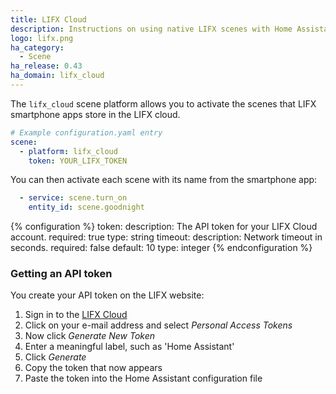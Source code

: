 ```yaml
---
title: LIFX Cloud
description: Instructions on using native LIFX scenes with Home Assistant.
logo: lifx.png
ha_category:
  - Scene
ha_release: 0.43
ha_domain: lifx_cloud
---
```


The `lifx_cloud` scene platform allows you to activate the scenes that LIFX smartphone apps store in the LIFX cloud.

```yaml
# Example configuration.yaml entry
scene:
  - platform: lifx_cloud
    token: YOUR_LIFX_TOKEN
```

You can then activate each scene with its name from the smartphone app:

```yaml
  - service: scene.turn_on
    entity_id: scene.goodnight
```

{% configuration %}
token:
  description: The API token for your LIFX Cloud account.
  required: true
  type: string
timeout:
  description: Network timeout in seconds.
  required: false
  default: 10
  type: integer
{% endconfiguration %}

### Getting an API token

You create your API token on the LIFX website:
1. Sign in to the [LIFX Cloud](https://cloud.lifx.com/)
2. Click on your e-mail address and select _Personal Access Tokens_
3. Now click _Generate New Token_
4. Enter a meaningful label, such as 'Home Assistant'
5. Click _Generate_
6. Copy the token that now appears
7. Paste the token into the Home Assistant configuration file

